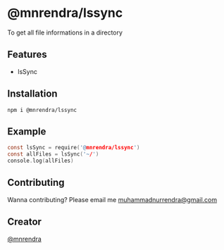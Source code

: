 # @mnrendra/lssync
To get all file informations in a directory

## Features
* lsSync

## Installation
```
npm i @mnrendra/lssync
```

## Example
```c
const lsSync = require('@mnrendra/lssync')
const allFiles = lsSync('~/')
console.log(allFiles)
```

## Contributing
Wanna contributing? Please email me [muhammadnurrendra@gmail.com](mailto:muhammadnurrendra@gmail.com)

## Creator
[@mnrendra](https://github.com/mnrendra)
